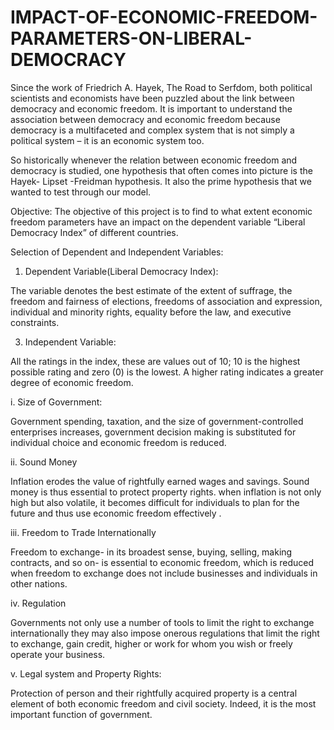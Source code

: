 # IMPACT-OF-ECONOMIC-FREEDOM-PARAMETERS-ON-LIBERAL-DEMOCRACY
Since the work of Friedrich A. Hayek, The Road to Serfdom, both political scientists and economists have been puzzled 
about the link between democracy and economic freedom. It is important to understand the association between 
democracy and economic freedom because democracy is a multifaceted and complex system that is not simply a 
political system – it is an economic system too.


So historically whenever the relation between economic freedom and democracy is studied, one hypothesis that often 
comes into picture is the Hayek- Lipset -Freidman hypothesis. It also the prime hypothesis that we wanted to test 
through our model.

Objective: The objective of this project is to find to what extent economic freedom parameters have an impact on 
the dependent variable “Liberal Democracy Index” of different countries.

Selection of Dependent and Independent Variables:

1. Dependent Variable(Liberal Democracy Index):
   
The variable denotes the best estimate of the extent of suffrage, the freedom and fairness of elections, 
freedoms of association and expression, individual and minority rights, equality before the law, and 
executive constraints.

3. Independent Variable:
   
All the ratings in the index, these are values out of 10; 10 is the highest possible rating and zero (0) is the 
lowest. A higher rating indicates a greater degree of economic freedom.

i. Size of Government: 

Government spending, taxation, and the size of government-controlled enterprises increases, 
government decision making is substituted for individual choice and economic freedom is reduced. 

ii. Sound Money 

Inflation erodes the value of rightfully earned wages and savings. Sound money is thus essential to 
protect property rights. when inflation is not only high but also volatile, it becomes difficult for 
individuals to plan for the future and thus use economic freedom effectively .

iii. Freedom to Trade Internationally

Freedom to exchange- in its broadest sense, buying, selling, making contracts, and so on- is essential 
to economic freedom, which is reduced when freedom to exchange does not include businesses and 
individuals in other nations.

iv. Regulation

Governments not only use a number of tools to limit the right to exchange internationally they may 
also impose onerous regulations that limit the right to exchange, gain credit, higher or work for 
whom you wish or freely operate your business.

v. Legal system and Property Rights:

Protection of person and their rightfully acquired property is a central element of both economic 
freedom and civil society. Indeed, it is the most important function of government.
